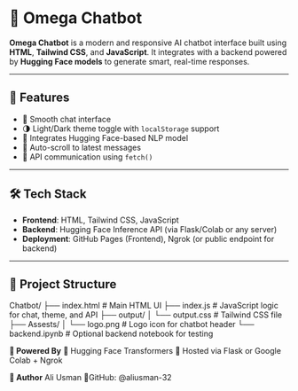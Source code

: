 # 🤖 Omega Chatbot

**Omega Chatbot** is a modern and responsive AI chatbot interface built using **HTML**, **Tailwind CSS**, and **JavaScript**. It integrates with a backend powered by **Hugging Face models** to generate smart, real-time responses.

---

## 🌟 Features

- 💬 Smooth chat interface
- 🌗 Light/Dark theme toggle with `localStorage` support
- 🚀 Integrates Hugging Face-based NLP model
- 📜 Auto-scroll to latest messages
- 🔌 API communication using `fetch()`

---

## 🛠️ Tech Stack

- **Frontend**: HTML, Tailwind CSS, JavaScript
- **Backend**: Hugging Face Inference API (via Flask/Colab or any server)
- **Deployment**: GitHub Pages (Frontend), Ngrok (or public endpoint for backend)

---

## 📁 Project Structure
Chatbot/
├── index.html # Main HTML UI
├── index.js # JavaScript logic for chat, theme, and API
├── output/
│ └── output.css # Tailwind CSS file
├── Assests/
│ └── logo.png # Logo icon for chatbot header
└── backend.ipynb # Optional backend notebook for testing

**🧠 Powered By**
🤗 Hugging Face Transformers
🧪 Hosted via Flask or Google Colab + Ngrok

**👤 Author**
Ali Usman
📍GitHub: @aliusman-32















